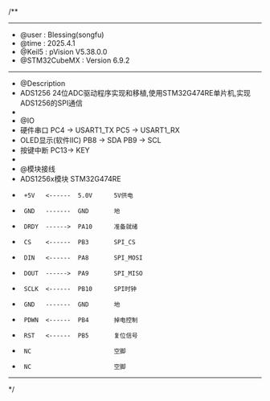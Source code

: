 /**
  ******************************************************************************
  * @user           : Blessing(songfu)
  * @time           : 2025.4.1
  * @Keil5          : pVision V5.38.0.0
  * @STM32CubeMX    : Version 6.9.2
  ******************************************************************************
  * @Description
  * ADS1256 24位ADC驱动程序实现和移植,使用STM32G474RE单片机,实现ADS1256的SPI通信
  *
  * @IO
  * 硬件串口            PC4 -> USART1_TX  PC5 -> USART1_RX
  * OLED显示(软件IIC)   PB8 -> SDA        PB9 -> SCL
  * 按键中断            PC13-> KEY
  *
  * @模块接线
  * ADS1256x模块       STM32G474RE
  *      +5V   <------  5.0V      5V供电
  *      GND   -------  GND       地
  *      DRDY  ------>  PA10      准备就绪
  *      CS    <------  PB3       SPI_CS
  *      DIN   <------  PA8       SPI_MOSI
  *      DOUT  ------>  PA9       SPI_MISO
  *      SCLK  <------  PB10      SPI时钟
  *      GND   -------  GND       地
  *      PDWN  <------  PB4       掉电控制
  *      RST   <------  PB5       复位信号
  *      NC                       空脚
  *      NC                       空脚
  ******************************************************************************
  */

